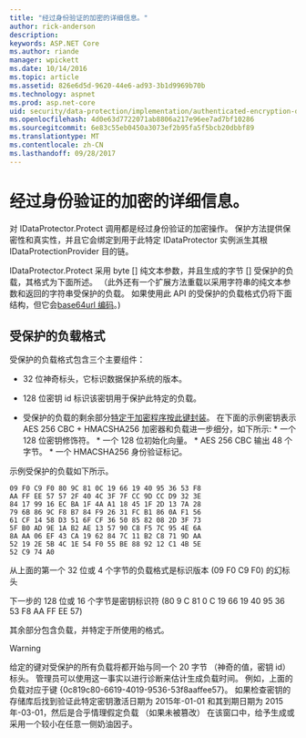 ```yaml
---
title: "经过身份验证的加密的详细信息。"
author: rick-anderson
description: 
keywords: ASP.NET Core
ms.author: riande
manager: wpickett
ms.date: 10/14/2016
ms.topic: article
ms.assetid: 826e6d5d-9620-44e6-ad93-3b1d9969b70b
ms.technology: aspnet
ms.prod: asp.net-core
uid: security/data-protection/implementation/authenticated-encryption-details
ms.openlocfilehash: 4d0e63d7722071ab8806a217e96ee7ad7bf10286
ms.sourcegitcommit: 6e83c55eb0450a3073ef2b95fa5f5bcb20dbbf89
ms.translationtype: MT
ms.contentlocale: zh-CN
ms.lasthandoff: 09/28/2017
---
```

# <a name="authenticated-encryption-details"></a>经过身份验证的加密的详细信息。

<a name=data-protection-implementation-authenticated-encryption-details></a>

对 IDataProtector.Protect 调用都是经过身份验证的加密操作。 保护方法提供保密性和真实性，并且它会绑定到用于此特定 IDataProtector 实例派生其根 IDataProtectionProvider 目的链。

IDataProtector.Protect 采用 byte [] 纯文本参数，并且生成的字节 [] 受保护的负载，其格式为下面所述。 （此外还有一个扩展方法重载以采用字符串的纯文本参数和返回的字符串受保护的负载。 如果使用此 API 的受保护的负载格式仍将下面结构，但它会[base64url 编码](https://tools.ietf.org/html/rfc4648#section-5)。)

## <a name="protected-payload-format"></a>受保护的负载格式

受保护的负载格式包含三个主要组件：

* 32 位神奇标头，它标识数据保护系统的版本。

* 128 位密钥 id 标识该密钥用于保护此特定的负载。

* 受保护的负载的剩余部分[特定于加密程序按此键封装](subkeyderivation.md#data-protection-implementation-subkey-derivation)。 在下面的示例密钥表示 AES 256 CBC + HMACSHA256 加密器和负载进一步细分，如下所示: * 一个 128 位密钥修饰符。 * 一个 128 位初始化向量。 * AES 256 CBC 输出 48 个字节。 * 一个 HMACSHA256 身份验证标记。

示例受保护的负载如下所示。

```
09 F0 C9 F0 80 9C 81 0C 19 66 19 40 95 36 53 F8
AA FF EE 57 57 2F 40 4C 3F 7F CC 9D CC D9 32 3E
84 17 99 16 EC BA 1F 4A A1 18 45 1F 2D 13 7A 28
79 6B 86 9C F8 B7 84 F9 26 31 FC B1 86 0A F1 56
61 CF 14 58 D3 51 6F CF 36 50 85 82 08 2D 3F 73
5F B0 AD 9E 1A B2 AE 13 57 90 C8 F5 7C 95 4E 6A
8A AA 06 EF 43 CA 19 62 84 7C 11 B2 C8 71 9D AA
52 19 2E 5B 4C 1E 54 F0 55 BE 88 92 12 C1 4B 5E
52 C9 74 A0
```

从上面的第一个 32 位或 4 个字节的负载格式是标识版本 (09 F0 C9 F0) 的幻标头

下一步的 128 位或 16 个字节是密钥标识符 (80 9 C 81 0 C 19 66 19 40 95 36 53 F8 AA FF EE 57)

其余部分包含负载，并特定于所使用的格式。

>[!WARNING]
> 给定的键对受保护的所有负载将都开始与同一个 20 字节 （神奇的值，密钥 id） 标头。 管理员可以使用这一事实以进行诊断来估计生成负载时间。 例如，上面的负载对应于键 {0c819c80-6619-4019-9536-53f8aaffee57}。 如果检查密钥的存储库后找到验证此特定密钥激活日期为 2015年-01-01 和其到期日期为 2015年-03-01，然后是合乎情理假定负载 （如果未被篡改） 在该窗口中，给予生成或采用一个较小在任意一侧奶油因子。

